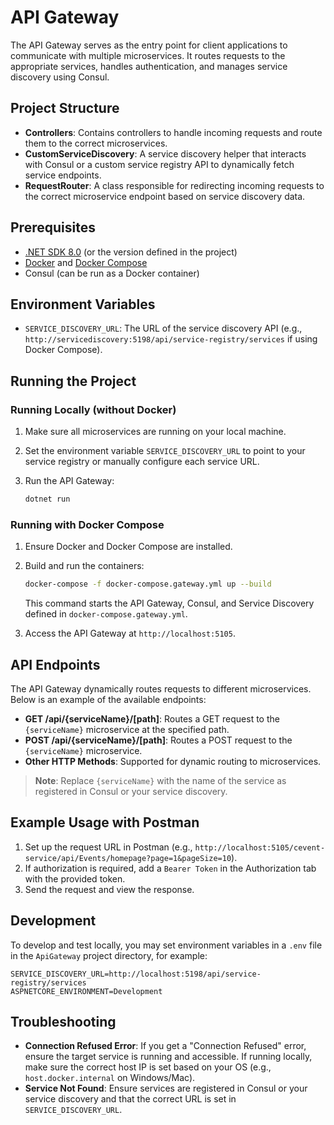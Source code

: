 # API Gateway

The API Gateway serves as the entry point for client applications to communicate with multiple microservices. It routes requests to the appropriate services, handles authentication, and manages service discovery using Consul.

## Project Structure

- **Controllers**: Contains controllers to handle incoming requests and route them to the correct microservices.
- **CustomServiceDiscovery**: A service discovery helper that interacts with Consul or a custom service registry API to dynamically fetch service endpoints.
- **RequestRouter**: A class responsible for redirecting incoming requests to the correct microservice endpoint based on service discovery data.

## Prerequisites

- [.NET SDK 8.0](https://dotnet.microsoft.com/download) (or the version defined in the project)
- [Docker](https://www.docker.com/get-started) and [Docker Compose](https://docs.docker.com/compose/install/)
- Consul (can be run as a Docker container)

## Environment Variables

- `SERVICE_DISCOVERY_URL`: The URL of the service discovery API (e.g., `http://servicediscovery:5198/api/service-registry/services` if using Docker Compose).

## Running the Project

### Running Locally (without Docker)

1. Make sure all microservices are running on your local machine.
2. Set the environment variable `SERVICE_DISCOVERY_URL` to point to your service registry or manually configure each service URL.
3. Run the API Gateway:

   ```bash
   dotnet run
   ```

### Running with Docker Compose

1. Ensure Docker and Docker Compose are installed.
2. Build and run the containers:

   ```bash
   docker-compose -f docker-compose.gateway.yml up --build
   ```

   This command starts the API Gateway, Consul, and Service Discovery defined in `docker-compose.gateway.yml`.

3. Access the API Gateway at `http://localhost:5105`.

## API Endpoints

The API Gateway dynamically routes requests to different microservices. Below is an example of the available endpoints:

- **GET /api/{serviceName}/[path]**: Routes a GET request to the `{serviceName}` microservice at the specified path.
- **POST /api/{serviceName}/[path]**: Routes a POST request to the `{serviceName}` microservice.
- **Other HTTP Methods**: Supported for dynamic routing to microservices.

> **Note**: Replace `{serviceName}` with the name of the service as registered in Consul or your service discovery.

## Example Usage with Postman

1. Set up the request URL in Postman (e.g., `http://localhost:5105/cevent-service/api/Events/homepage?page=1&pageSize=10`).
2. If authorization is required, add a `Bearer Token` in the Authorization tab with the provided token.
3. Send the request and view the response.

## Development

To develop and test locally, you may set environment variables in a `.env` file in the `ApiGateway` project directory, for example:

```plaintext
SERVICE_DISCOVERY_URL=http://localhost:5198/api/service-registry/services
ASPNETCORE_ENVIRONMENT=Development
```

## Troubleshooting

- **Connection Refused Error**: If you get a "Connection Refused" error, ensure the target service is running and accessible. If running locally, make sure the correct host IP is set based on your OS (e.g., `host.docker.internal` on Windows/Mac).
- **Service Not Found**: Ensure services are registered in Consul or your service discovery and that the correct URL is set in `SERVICE_DISCOVERY_URL`.
